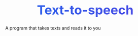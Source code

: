 # Text-to-speech
A program that takes texts and reads it to you
<!DOCTYPE html>
<html lang="en">
<head>
    <meta charset="UTF-8">
    <meta name="viewport" content="width=device-width, initial-scale=1.0">
    <title>Premium Human-like Text-to-Speech</title>
    <style>
        :root {
            --primary: #2563eb;
            --primary-dark: #1d4ed8;
            --secondary: #dc2626;
            --secondary-dark: #b91c1c;
            --text: #1f2937;
            --text-light: #6b7280;
            --bg: #f9fafb;
            --card: #ffffff;
            --shadow: 0 4px 6px -1px rgba(0, 0, 0, 0.1);
        }
        
        body {
            font-family: 'Inter', -apple-system, BlinkMacSystemFont, sans-serif;
            line-height: 1.6;
            color: var(--text);
            background-color: var(--bg);
            margin: 0;
            padding: 2rem;
            min-height: 100vh;
            display: flex;
            flex-direction: column;
            align-items: center;
        }
        
        .container {
            width: 100%;
            max-width: 800px;
            margin: 0 auto;
        }
        
        h1 {
            font-size: 2.5rem;
            font-weight: 700;
            color: var(--text);
            margin-bottom: 1.5rem;
            text-align: center;
            background: linear-gradient(90deg, #2563eb, #4f46e5);
            -webkit-background-clip: text;
            background-clip: text;
            color: transparent;
        }
        
        .card {
            background-color: var(--card);
            border-radius: 12px;
            padding: 2rem;
            box-shadow: var(--shadow);
            margin-bottom: 2rem;
        }
        
        textarea {
            width: 100%;
            min-height: 150px;
            padding: 1rem;
            border: 2px solid #e5e7eb;
            border-radius: 8px;
            font-size: 1rem;
            resize: vertical;
            transition: border-color 0.2s;
        }
        
        textarea:focus {
            outline: none;
            border-color: var(--primary);
            box-shadow: 0 0 0 3px rgba(37, 99, 235, 0.1);
        }
        
        .controls {
            display: grid;
            grid-template-columns: 1fr;
            gap: 1.5rem;
            margin-top: 1.5rem;
        }
        
        .control-group {
            display: flex;
            flex-direction: column;
            gap: 0.5rem;
        }
        
        label {
            font-weight: 600;
            font-size: 0.875rem;
            color: var(--text);
        }
        
        select {
            padding: 0.75rem;
            border-radius: 8px;
            border: 1px solid #e5e7eb;
            font-size: 1rem;
            background-color: white;
        }
        
        select:focus {
            outline: none;
            border-color: var(--primary);
            box-shadow: 0 0 0 3px rgba(37, 99, 235, 0.1);
        }
        
        .slider-container {
            display: flex;
            flex-direction: column;
            gap: 0.5rem;
        }
        
        .slider-labels {
            display: flex;
            justify-content: space-between;
            font-size: 0.75rem;
            color: var(--text-light);
        }
        
        input[type="range"] {
            -webkit-appearance: none;
            width: 100%;
            height: 8px;
            background: #e5e7eb;
            border-radius: 4px;
            outline: none;
        }
        
        input[type="range"]::-webkit-slider-thumb {
            -webkit-appearance: none;
            appearance: none;
            width: 20px;
            height: 20px;
            background: var(--primary);
            border-radius: 50%;
            cursor: pointer;
            transition: all 0.2s;
        }
        
        input[type="range"]::-webkit-slider-thumb:hover {
            transform: scale(1.1);
            background: var(--primary-dark);
        }
        
        .button-group {
            display: flex;
            gap: 1rem;
            margin-top: 1.5rem;
        }
        
        button {
            display: inline-flex;
            align-items: center;
            justify-content: center;
            gap: 0.5rem;
            padding: 0.75rem 1.5rem;
            border-radius: 8px;
            font-weight: 600;
            font-size: 1rem;
            cursor: pointer;
            transition: all 0.2s;
            border: none;
        }
        
        #speak-button {
            background-color: var(--primary);
            color: white;
            flex: 1;
        }
        
        #speak-button:hover {
            background-color: var(--primary-dark);
        }
        
        #pause-button {
            background-color: #f59e0b;
            color: white;
            display: none;
        }
        
        #pause-button:hover {
            background-color: #d97706;
        }
        
        #stop-button {
            background-color: var(--secondary);
            color: white;
        }
        
        #stop-button:hover {
            background-color: var(--secondary-dark);
        }
        
        .status {
            margin-top: 1rem;
            font-size: 0.875rem;
            color: var(--text-light);
            text-align: center;
        }
        
        .progress-container {
            width: 100%;
            height: 6px;
            background-color: #e5e7eb;
            border-radius: 3px;
            margin-top: 1rem;
            overflow: hidden;
            display: none;
        }
        
        .progress-bar {
            height: 100%;
            background-color: var(--primary);
            width: 0%;
            transition: width 0.1s linear;
        }
        
        .highlight {
            background-color: rgba(37, 99, 235, 0.2);
            transition: background-color 0.2s;
        }
        
        @media (max-width: 768px) {
            body {
                padding: 1rem;
            }
            
            h1 {
                font-size: 2rem;
            }
            
            .card {
                padding: 1.5rem;
            }
            
            .button-group {
                flex-direction: column;
            }
        }
    </style>
    <link href="https://fonts.googleapis.com/css2?family=Inter:wght@400;500;600;700&display=swap" rel="stylesheet">
</head>
<body>
    <div class="container">
        <h1>Premium Human-like Text-to-Speech</h1>
        
        <div class="card">
            <textarea id="text-input" placeholder="Enter the text you want to convert to ultra-realistic speech..."></textarea>
            
            <div class="controls">
                <div class="control-group">
                    <label for="voice-select">Select Premium Voice:</label>
                    <select id="voice-select">
                        <option value="Joanna">Joanna (Neural) - Female</option>
                        <option value="Matthew">Matthew (Neural) - Male</option>
                        <option value="Kendra">Kendra (Neural) - Female</option>
                        <option value="Justin">Justin (Neural) - Male</option>
                        <option value="Kimberly">Kimberly (Neural) - Female</option>
                    </select>
                </div>
                
                <div class="control-group">
                    <label for="rate-control">Speech Rate:</label>
                    <div class="slider-container">
                        <input type="range" id="rate-control" min="0.7" max="1.3" step="0.05" value="1.0">
                        <div class="slider-labels">
                            <span>Slower</span>
                            <span>Natural</span>
                            <span>Faster</span>
                        </div>
                    </div>
                </div>
                
                <div class="control-group">
                    <label for="pitch-control">Voice Pitch:</label>
                    <div class="slider-container">
                        <input type="range" id="pitch-control" min="0.8" max="1.2" step="0.05" value="1.0">
                        <div class="slider-labels">
                            <span>Deeper</span>
                            <span>Natural</span>
                            <span>Higher</span>
                        </div>
                    </div>
                </div>
            </div>
            
            <div class="progress-container" id="progress-container">
                <div class="progress-bar" id="progress-bar"></div>
            </div>
            
            <div class="button-group">
                <button id="speak-button">
                    <svg xmlns="http://www.w3.org/2000/svg" width="16" height="16" fill="currentColor" viewBox="0 0 16 16">
                        <path d="M11.536 14.01A8.473 8.473 0 0 0 14.026 8a8.473 8.473 0 0 0-2.49-6.01l-.708.707A7.476 7.476 0 0 1 13.025 8c0 2.071-.84 3.946-2.197 5.303l.708.707z"/>
                        <path d="M10.121 12.596A6.48 6.48 0 0 0 12.025 8a6.48 6.48 0 0 0-1.904-4.596l-.707.707A5.483 5.483 0 0 1 11.025 8a5.483 5.483 0 0 1-1.61 3.89l.706.706z"/>
                        <path d="M8.707 11.182A4.486 4.486 0 0 0 10.025 8c0-1.243-.53-2.369-1.377-3.182l-.707.707A3.489 3.489 0 0 1 9.025 8c0 .966-.392 1.841-1.024 2.475l.706.707zM6.717 3.55A.5.5 0 0 1 7 4v8a.5.5 0 0 1-1 0V4a.5.5 0 0 1 .717-.454l3 1.5a.5.5 0 0 1 0 .908l-3 1.5z"/>
                    </svg>
                    Speak
                </button>
                <button id="pause-button">
                    <svg xmlns="http://www.w3.org/2000/svg" width="16" height="16" fill="currentColor" viewBox="0 0 16 16">
                        <path d="M5.5 3.5A1.5 1.5 0 0 1 7 5v6a1.5 1.5 0 0 1-3 0V5a1.5 1.5 0 0 1 1.5-1.5zm5 0A1.5 1.5 0 0 1 12 5v6a1.5 1.5 0 0 1-3 0V5a1.5 1.5 0 0 1 1.5-1.5z"/>
                    </svg>
                    Pause
                </button>
                <button id="stop-button">
                    <svg xmlns="http://www.w3.org/2000/svg" width="16" height="16" fill="currentColor" viewBox="0 0 16 16">
                        <path d="M5 3.5h6A1.5 1.5 0 0 1 12.5 5v6a1.5 1.5 0 0 1-1.5 1.5H5A1.5 1.5 0 0 1 3.5 11V5A1.5 1.5 0 0 1 5 3.5z"/>
                    </svg>
                    Stop
                </button>
            </div>
            
            <div class="status" id="status">Ready to convert text to ultra-realistic speech</div>
        </div>
    </div>

    <!-- Include AWS SDK for Polly (Neural TTS) -->
    <script src="https://sdk.amazonaws.com/js/aws-sdk-2.1040.0.min.js"></script>
    
    <script>
        // DOM Elements
        const textInput = document.getElementById('text-input');
        const voiceSelect = document.getElementById('voice-select');
        const rateControl = document.getElementById('rate-control');
        const pitchControl = document.getElementById('pitch-control');
        const speakButton = document.getElementById('speak-button');
        const pauseButton = document.getElementById('pause-button');
        const stopButton = document.getElementById('stop-button');
        const status = document.getElementById('status');
        const progressContainer = document.getElementById('progress-container');
        const progressBar = document.getElementById('progress-bar');
        
        // AWS Polly Configuration
        const awsConfig = {
            region: 'us-east-1',
            accessKeyId: 'AKIAYOURACCESSKEY', // Replace with your AWS access key
            secretAccessKey: 'YOURSECRETACCESSKEY', // Replace with your AWS secret key
        };
        
        // Initialize AWS Polly
        AWS.config.update(awsConfig);
        const polly = new AWS.Polly({
            apiVersion: '2016-06-10',
            signatureVersion: 'v4'
        });
        
        // Speech state variables
        let audioContext;
        let audioBuffer;
        let audioSource;
        let isPlaying = false;
        let isPaused = false;
        let pauseTime = 0;
        let startTime = 0;
        let currentWordIndex = 0;
        let wordTimings = [];
        let speechMarkers = [];
        
        // Highlight current word being spoken
        function highlightWord(index) {
            // Remove previous highlights
            const words = textInput.value.split(/\s+/);
            const text = textInput.value;
            
            // Create HTML with highlighted word
            let html = '';
            let currentPos = 0;
            
            words.forEach((word, i) => {
                const wordPos = text.indexOf(word, currentPos);
                const before = text.substring(currentPos, wordPos);
                const after = text.substring(wordPos + word.length);
                
                if (i === index) {
                    html += `${before}<span class="highlight">${word}</span>`;
                } else {
                    html += `${before}${word}`;
                }
                
                currentPos = wordPos + word.length;
            });
            
            textInput.innerHTML = html;
        }
        
        // Speak text using AWS Polly (Neural TTS)
        async function speakText() {
            const text = textInput.value.trim();
            
            if (!text) {
                status.textContent = 'Please enter text to speak';
                return;
            }
            
            // Show progress bar
            progressContainer.style.display = 'block';
            progressBar.style.width = '0%';
            
            // Disable buttons during processing
            speakButton.disabled = true;
            status.textContent = 'Generating ultra-realistic speech...';
            
            try {
                // Get selected voice and parameters
                const voiceId = voiceSelect.value;
                const rate = rateControl.value;
                
                // Request speech marks for word-level tracking
                const speechMarksParams = {
                    OutputFormat: 'json',
                    Text: text,
                    VoiceId: voiceId,
                    SpeechMarkTypes: ['word']
                };
                
                // Request audio with neural engine
                const audioParams = {
                    OutputFormat: 'mp3',
                    Text: text,
                    VoiceId: voiceId,
                    Engine: 'neural',
                    TextType: 'text',
                    SampleRate: '24000'
                };
                
                // Get speech marks first
                const speechMarksResponse = await polly.synthesizeSpeech(speechMarksParams).promise();
                const speechMarks = speechMarksResponse.AudioStream.toString()
                    .split('\n')
                    .filter(mark => mark)
                    .map(mark => JSON.parse(mark));
                
                // Then get audio
                const audioResponse = await polly.synthesizeSpeech(audioParams).promise();
                const audioArrayBuffer = await audioResponse.AudioStream.transformToByteArray();
                
                // Set up audio context
                if (!audioContext) {
                    audioContext = new (window.AudioContext || window.webkitAudioContext)();
                }
                
                // Decode audio data
                audioBuffer = await audioContext.decodeAudioData(audioArrayBuffer.buffer);
                
                // Prepare for playback
                speechMarkers = speechMarks;
                currentWordIndex = 0;
                isPlaying = true;
                isPaused = false;
                
                // Update UI
                speakButton.disabled = false;
                pauseButton.style.display = 'inline-flex';
                status
